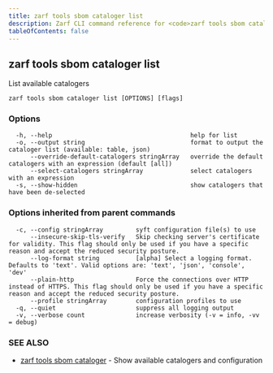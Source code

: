 ```yaml
---
title: zarf tools sbom cataloger list
description: Zarf CLI command reference for <code>zarf tools sbom cataloger list</code>.
tableOfContents: false
---
```


<!-- Page generated by Zarf; DO NOT EDIT -->

## zarf tools sbom cataloger list

List available catalogers

```
zarf tools sbom cataloger list [OPTIONS] [flags]
```

### Options

```
  -h, --help                                      help for list
  -o, --output string                             format to output the cataloger list (available: table, json)
      --override-default-catalogers stringArray   override the default catalogers with an expression (default [all])
      --select-catalogers stringArray             select catalogers with an expression
  -s, --show-hidden                               show catalogers that have been de-selected
```

### Options inherited from parent commands

```
  -c, --config stringArray         syft configuration file(s) to use
      --insecure-skip-tls-verify   Skip checking server's certificate for validity. This flag should only be used if you have a specific reason and accept the reduced security posture.
      --log-format string          [alpha] Select a logging format. Defaults to 'text'. Valid options are: 'text', 'json', 'console', 'dev'
      --plain-http                 Force the connections over HTTP instead of HTTPS. This flag should only be used if you have a specific reason and accept the reduced security posture.
      --profile stringArray        configuration profiles to use
  -q, --quiet                      suppress all logging output
  -v, --verbose count              increase verbosity (-v = info, -vv = debug)
```

### SEE ALSO

* [zarf tools sbom cataloger](/commands/zarf_tools_sbom_cataloger/)	 - Show available catalogers and configuration

